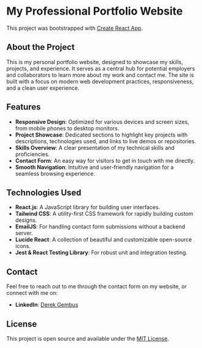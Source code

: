 # My Professional Portfolio Website

This project was bootstrapped with [Create React App](https://github.com/facebook/create-react-app).

## About the Project

This is my personal portfolio website, designed to showcase my skills, projects, and experience. It serves as a central hub for potential employers and collaborators to learn more about my work and contact me. The site is built with a focus on modern web development practices, responsiveness, and a clean user experience.

## Features

* **Responsive Design**: Optimized for various devices and screen sizes, from mobile phones to desktop monitors.
* **Project Showcase**: Dedicated sections to highlight key projects with descriptions, technologies used, and links to live demos or repositories.
* **Skills Overview**: A clear presentation of my technical skills and proficiencies.
* **Contact Form**: An easy way for visitors to get in touch with me directly.
* **Smooth Navigation**: Intuitive and user-friendly navigation for a seamless browsing experience.

## Technologies Used

* **React.js**: A JavaScript library for building user interfaces.
* **Tailwind CSS**: A utility-first CSS framework for rapidly building custom designs.
* **EmailJS**: For handling contact form submissions without a backend server.
* **Lucide React**: A collection of beautiful and customizable open-source icons.
* **Jest & React Testing Library**: For robust unit and integration testing.

## Contact

Feel free to reach out to me through the contact form on my website, or connect with me on:

* **LinkedIn**: [Derek Gembus](https://www.linkedin.com/in/derek-gembus-976b25167/)

## License

This project is open source and available under the [MIT License](https://opensource.org/licenses/MIT).
